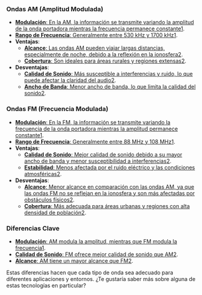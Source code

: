### Ondas AM (Amplitud Modulada)

- [**Modulación**: En la AM, la información se transmite variando la amplitud de la onda portadora mientras la frecuencia permanece constante](https://cdeoca.es/cual-es-la-diferencia-entre-am-y-fm-en-la-radio/)[1](https://cdeoca.es/cual-es-la-diferencia-entre-am-y-fm-en-la-radio/).
- [**Rango de Frecuencia**: Generalmente entre 530 kHz y 1700 kHz](https://cdeoca.es/cual-es-la-diferencia-entre-am-y-fm-en-la-radio/)[1](https://cdeoca.es/cual-es-la-diferencia-entre-am-y-fm-en-la-radio/).
- **Ventajas**:
    - [**Alcance**: Las ondas AM pueden viajar largas distancias, especialmente de noche, debido a la reflexión en la ionosfera](https://cdeoca.es/por-que-las-ondas-am-llegan-mas-lejos-que-la-fm/)[2](https://cdeoca.es/por-que-las-ondas-am-llegan-mas-lejos-que-la-fm/).
    - [**Cobertura**: Son ideales para áreas rurales y regiones extensas](https://cdeoca.es/por-que-las-ondas-am-llegan-mas-lejos-que-la-fm/)[2](https://cdeoca.es/por-que-las-ondas-am-llegan-mas-lejos-que-la-fm/).
- **Desventajas**:
    - [**Calidad de Sonido**: Más susceptible a interferencias y ruido, lo que puede afectar la claridad del audio](https://cdeoca.es/cual-es-la-diferencia-entre-am-y-fm-en-la-radio/)[2](https://cdeoca.es/por-que-las-ondas-am-llegan-mas-lejos-que-la-fm/).
    - [**Ancho de Banda**: Menor ancho de banda, lo que limita la calidad del sonido](https://cdeoca.es/cual-es-la-diferencia-entre-am-y-fm-en-la-radio/)[2](https://cdeoca.es/por-que-las-ondas-am-llegan-mas-lejos-que-la-fm/).

### Ondas FM (Frecuencia Modulada)

- [**Modulación**: En la FM, la información se transmite variando la frecuencia de la onda portadora mientras la amplitud permanece constante](https://cdeoca.es/cual-es-la-diferencia-entre-am-y-fm-en-la-radio/)[1](https://cdeoca.es/cual-es-la-diferencia-entre-am-y-fm-en-la-radio/).
- [**Rango de Frecuencia**: Generalmente entre 88 MHz y 108 MHz](https://cdeoca.es/cual-es-la-diferencia-entre-am-y-fm-en-la-radio/)[1](https://cdeoca.es/cual-es-la-diferencia-entre-am-y-fm-en-la-radio/).
- **Ventajas**:
    - [**Calidad de Sonido**: Mejor calidad de sonido debido a su mayor ancho de banda y menor susceptibilidad a interferencias](https://cdeoca.es/cual-es-la-diferencia-entre-am-y-fm-en-la-radio/)[2](https://cdeoca.es/por-que-las-ondas-am-llegan-mas-lejos-que-la-fm/).
    - [**Estabilidad**: Menos afectada por el ruido eléctrico y las condiciones atmosféricas](https://cdeoca.es/cual-es-la-diferencia-entre-am-y-fm-en-la-radio/)[2](https://cdeoca.es/por-que-las-ondas-am-llegan-mas-lejos-que-la-fm/).
- **Desventajas**:
    - [**Alcance**: Menor alcance en comparación con las ondas AM, ya que las ondas FM no se reflejan en la ionosfera y son más afectadas por obstáculos físicos](https://cdeoca.es/cual-es-la-diferencia-entre-am-y-fm-en-la-radio/)[2](https://cdeoca.es/por-que-las-ondas-am-llegan-mas-lejos-que-la-fm/).
    - [**Cobertura**: Más adecuada para áreas urbanas y regiones con alta densidad de población](https://cdeoca.es/por-que-las-ondas-am-llegan-mas-lejos-que-la-fm/)[2](https://cdeoca.es/por-que-las-ondas-am-llegan-mas-lejos-que-la-fm/).

### Diferencias Clave

- [**Modulación**: AM modula la amplitud, mientras que FM modula la frecuencia](https://cdeoca.es/cual-es-la-diferencia-entre-am-y-fm-en-la-radio/)[1](https://cdeoca.es/cual-es-la-diferencia-entre-am-y-fm-en-la-radio/).
- [**Calidad de Sonido**: FM ofrece mejor calidad de sonido que AM](https://cdeoca.es/por-que-las-ondas-am-llegan-mas-lejos-que-la-fm/)[2](https://cdeoca.es/por-que-las-ondas-am-llegan-mas-lejos-que-la-fm/).
- [**Alcance**: AM tiene un mayor alcance que FM](https://cdeoca.es/cual-es-la-diferencia-entre-am-y-fm-en-la-radio/)[2](https://cdeoca.es/por-que-las-ondas-am-llegan-mas-lejos-que-la-fm/).

Estas diferencias hacen que cada tipo de onda sea adecuado para diferentes aplicaciones y entornos. ¿Te gustaría saber más sobre alguna de estas tecnologías en particular?